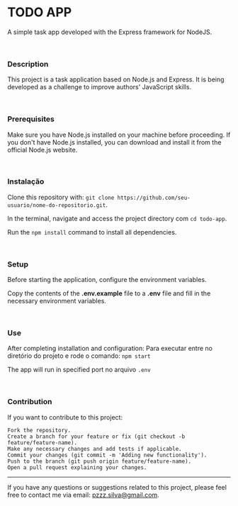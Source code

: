 # TODO APP
A simple task app developed with the Express framework for NodeJS.

<br>

### Description
This project is a task application based on Node.js and Express. It is being developed as a challenge to improve authors' JavaScript skills.

<br>

### Prerequisites
Make sure you have Node.js installed on your machine before proceeding. If you don't have Node.js installed, you can download and install it from the official Node.js website.

<br>

### Instalação
Clone this repository with: `git clone https://github.com/seu-usuario/nome-do-repositorio.git`.

In the terminal, navigate and access the project directory com `cd todo-app`.

Run the `npm install` command to install all dependencies.

<br>

### Setup
Before starting the application, configure the environment variables.

Copy the contents of the **.env.example** file to a **.env** file and fill in the necessary environment variables.

<br>

### Use
After completing installation and configuration:
Para executar entre no diretório do projeto e rode o comando: `npm start`

The app will run in specified port no arquivo `.env`

<br>

### Contribution
If you want to contribute to this project:

    Fork the repository.
    Create a branch for your feature or fix (git checkout -b feature/feature-name).
    Make any necessary changes and add tests if applicable.
    Commit your changes (git commit -m 'Adding new functionality').
    Push to the branch (git push origin feature/feature-name).
    Open a pull request explaining your changes.

<hr>

If you have any questions or suggestions related to this project, please feel free to contact me via email: pzzz.silva@gmail.com.
